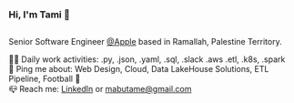 ### Hi, I'm Tami 👋
##
Senior Software Engineer [@Apple]([https://aui.io/](https://jobs.apple.com/en-il/search?location=israel-ISR)) based in Ramallah, Palestine Territory.


:technologist: Daily work activities: .py, .json, .yaml, .sql, .slack .aws .etl, .k8s, .spark \
💬 Ping me about: Web Design, Cloud, Data LakeHouse Solutions, ETL Pipeline, Football :blue_heart: \
:mailbox_closed: Reach me: [LinkedIn](https://www.linkedin.com/in/mtamie) or mabutame@gmail.com


<!--
**mtami/mtami** is a ✨ _special_ ✨ repository because its `README.md` (this file) appears on your GitHub profile.

Here are some ideas to get you started:

- 🔭 I’m currently working on ...
- 🌱 I’m currently learning ...
- 👯 I’m looking to collaborate on ...
- 🤔 I’m looking for help with ...
- 💬 Ask me about ...
- 📫 How to reach me: ...
- 😄 Pronouns: ...
- ⚡ Fun fact: ...
-->
